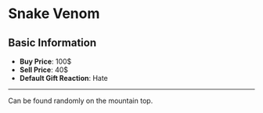 # Snake Venom

## Basic Information

- **Buy Price**: 100$
- **Sell Price**: 40$
- **Default Gift Reaction**: Hate

---
Can be found randomly on the mountain top.
